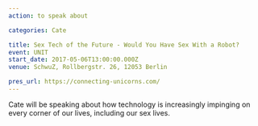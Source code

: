 ```yaml
---
action: to speak about

categories: Cate

title: Sex Tech of the Future - Would You Have Sex With a Robot?
event: UNIT
start_date: 2017-05-06T13:00:00.000Z
venue: SchwuZ, Rollbergstr. 26, 12053 Berlin

pres_url: https://connecting-unicorns.com/
---
```


Cate will be speaking about how technology is increasingly impinging on every corner of our lives, including our sex lives.
